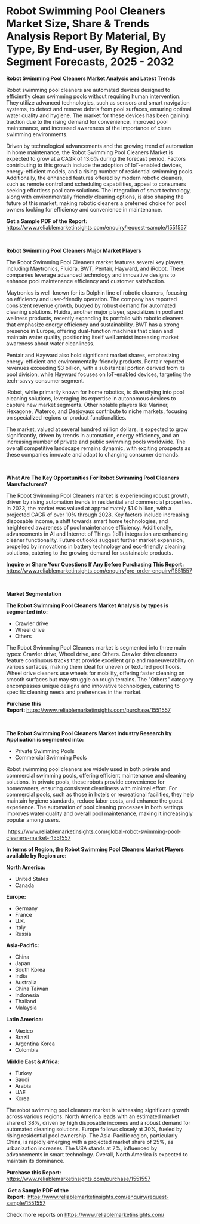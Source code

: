 <p><h1>Robot Swimming Pool Cleaners Market Size, Share & Trends Analysis Report By Material, By Type, By End-user, By Region, And Segment Forecasts, 2025 - 2032</h1></p><p><strong>Robot Swimming Pool Cleaners Market Analysis and Latest Trends</strong></p>
<p><p>Robot swimming pool cleaners are automated devices designed to efficiently clean swimming pools without requiring human intervention. They utilize advanced technologies, such as sensors and smart navigation systems, to detect and remove debris from pool surfaces, ensuring optimal water quality and hygiene. The market for these devices has been gaining traction due to the rising demand for convenience, improved pool maintenance, and increased awareness of the importance of clean swimming environments.</p><p>Driven by technological advancements and the growing trend of automation in home maintenance, the Robot Swimming Pool Cleaners Market is expected to grow at a CAGR of 13.6% during the forecast period. Factors contributing to this growth include the adoption of IoT-enabled devices, energy-efficient models, and a rising number of residential swimming pools. Additionally, the enhanced features offered by modern robotic cleaners, such as remote control and scheduling capabilities, appeal to consumers seeking effortless pool care solutions. The integration of smart technology, along with environmentally friendly cleaning options, is also shaping the future of this market, making robotic cleaners a preferred choice for pool owners looking for efficiency and convenience in maintenance.</p></p>
<p><strong>Get a Sample PDF of the Report:&nbsp;</strong> <a href="https://www.reliablemarketinsights.com/enquiry/request-sample/1551557?utm_campaign=2530&utm_medium=2&utm_source=Github&utm_content=ia&utm_term=23032025&utm_id=robot-swimming-pool-cleaners">https://www.reliablemarketinsights.com/enquiry/request-sample/1551557</a></p>
<p>&nbsp;</p>
<p><strong>Robot Swimming Pool Cleaners Major Market Players</strong></p>
<p><p>The Robot Swimming Pool Cleaners market features several key players, including Maytronics, Fluidra, BWT, Pentair, Hayward, and iRobot. These companies leverage advanced technology and innovative designs to enhance pool maintenance efficiency and customer satisfaction.</p><p>Maytronics is well-known for its Dolphin line of robotic cleaners, focusing on efficiency and user-friendly operation. The company has reported consistent revenue growth, buoyed by robust demand for automated cleaning solutions. Fluidra, another major player, specializes in pool and wellness products, recently expanding its portfolio with robotic cleaners that emphasize energy efficiency and sustainability. BWT has a strong presence in Europe, offering dual-function machines that clean and maintain water quality, positioning itself well amidst increasing market awareness about water cleanliness.</p><p>Pentair and Hayward also hold significant market shares, emphasizing energy-efficient and environmentally-friendly products. Pentair reported revenues exceeding $3 billion, with a substantial portion derived from its pool division, while Hayward focuses on IoT-enabled devices, targeting the tech-savvy consumer segment.</p><p>iRobot, while primarily known for home robotics, is diversifying into pool cleaning solutions, leveraging its expertise in autonomous devices to capture new market segments. Other notable players like Mariner, Hexagone, Waterco, and Desjoyaux contribute to niche markets, focusing on specialized regions or product functionalities.</p><p>The market, valued at several hundred million dollars, is expected to grow significantly, driven by trends in automation, energy efficiency, and an increasing number of private and public swimming pools worldwide. The overall competitive landscape remains dynamic, with exciting prospects as these companies innovate and adapt to changing consumer demands.</p></p>
<p>&nbsp;</p>
<p><strong>What Are The Key Opportunities For Robot Swimming Pool Cleaners Manufacturers?</strong></p>
<p><p>The Robot Swimming Pool Cleaners market is experiencing robust growth, driven by rising automation trends in residential and commercial properties. In 2023, the market was valued at approximately $1.0 billion, with a projected CAGR of over 10% through 2028. Key factors include increasing disposable income, a shift towards smart home technologies, and heightened awareness of pool maintenance efficiency. Additionally, advancements in AI and Internet of Things (IoT) integration are enhancing cleaner functionality. Future outlooks suggest further market expansion, propelled by innovations in battery technology and eco-friendly cleaning solutions, catering to the growing demand for sustainable products.</p></p>
<p><strong>Inquire or Share Your Questions If Any Before Purchasing This Report:</strong> <a href="https://www.reliablemarketinsights.com/enquiry/pre-order-enquiry/1551557?utm_campaign=2530&utm_medium=2&utm_source=Github&utm_content=ia&utm_term=23032025&utm_id=robot-swimming-pool-cleaners">https://www.reliablemarketinsights.com/enquiry/pre-order-enquiry/1551557</a></p>
<p>&nbsp;</p>
<p><strong>Market Segmentation</strong></p>
<p><strong>The Robot Swimming Pool Cleaners Market Analysis by types is segmented into:</strong></p>
<p><ul><li>Crawler drive</li><li>Wheel drive</li><li>Others</li></ul></p>
<p><p>The Robot Swimming Pool Cleaners market is segmented into three main types: Crawler drive, Wheel drive, and Others. Crawler drive cleaners feature continuous tracks that provide excellent grip and maneuverability on various surfaces, making them ideal for uneven or textured pool floors. Wheel drive cleaners use wheels for mobility, offering faster cleaning on smooth surfaces but may struggle on rough terrains. The "Others" category encompasses unique designs and innovative technologies, catering to specific cleaning needs and preferences in the market.</p></p>
<p><strong>Purchase this Report:&nbsp;</strong><a href="https://www.reliablemarketinsights.com/purchase/1551557?utm_campaign=2530&utm_medium=2&utm_source=Github&utm_content=ia&utm_term=23032025&utm_id=robot-swimming-pool-cleaners">https://www.reliablemarketinsights.com/purchase/1551557</a></p>
<p>&nbsp;</p>
<p><strong>The Robot Swimming Pool Cleaners Market Industry Research by Application is segmented into:</strong></p>
<p><ul><li>Private Swimming Pools</li><li>Commercial Swimming Pools</li></ul></p>
<p><p>Robot swimming pool cleaners are widely used in both private and commercial swimming pools, offering efficient maintenance and cleaning solutions. In private pools, these robots provide convenience for homeowners, ensuring consistent cleanliness with minimal effort. For commercial pools, such as those in hotels or recreational facilities, they help maintain hygiene standards, reduce labor costs, and enhance the guest experience. The automation of pool cleaning processes in both settings improves water quality and overall pool maintenance, making it increasingly popular among users.</p></p>
<p><a href="https://www.reliablemarketinsights.com/global-robot-swimming-pool-cleaners-market-r1551557?utm_campaign=2530&utm_medium=2&utm_source=Github&utm_content=ia&utm_term=23032025&utm_id=robot-swimming-pool-cleaners">&nbsp;https://www.reliablemarketinsights.com/global-robot-swimming-pool-cleaners-market-r1551557</a></p>
<p><strong>In terms of Region, the Robot Swimming Pool Cleaners Market Players available by Region are:</strong></p>
<p>
    <p> <strong> North America: </strong>
        <ul>
            <li>United States</li>
            <li>Canada</li>
        </ul>
        </p> 
    <p> <strong> Europe: </strong>
        <ul>
            <li>Germany</li>
            <li>France</li>
            <li>U.K.</li>
            <li>Italy</li>
            <li>Russia</li>
        </ul>
        </p> 
    <p> <strong> Asia-Pacific: </strong>
        <ul>
            <li>China</li>
            <li>Japan</li>
            <li>South Korea</li>
            <li>India</li>
            <li>Australia</li>
            <li>China Taiwan</li>
            <li>Indonesia</li>
            <li>Thailand</li>
            <li>Malaysia</li>
        </ul>
        </p> 
    <p> <strong> Latin America: </strong>
        <ul>
            <li>Mexico</li>
            <li>Brazil</li>
            <li>Argentina Korea</li>
            <li>Colombia</li>
        </ul>
        </p> 
    <p> <strong> Middle East & Africa: </strong>
        <ul>
            <li>Turkey</li>
            <li>Saudi</li>
            <li>Arabia</li>
            <li>UAE</li>
            <li>Korea</li>
        </ul>
    </p>
    </p>
<p><p>The robot swimming pool cleaners market is witnessing significant growth across various regions. North America leads with an estimated market share of 38%, driven by high disposable incomes and a robust demand for automated cleaning solutions. Europe follows closely at 30%, fueled by rising residential pool ownership. The Asia-Pacific region, particularly China, is rapidly emerging with a projected market share of 25%, as urbanization increases. The USA stands at 7%, influenced by advancements in smart technology. Overall, North America is expected to maintain its dominance.</p></p>
<p><strong>Purchase this Report: </strong><a href="https://www.reliablemarketinsights.com/purchase/1551557?utm_campaign=2530&utm_medium=2&utm_source=Github&utm_content=ia&utm_term=23032025&utm_id=robot-swimming-pool-cleaners">https://www.reliablemarketinsights.com/purchase/1551557</a></p>
<p>&nbsp;<strong>Get a Sample PDF of the Report:&nbsp;&nbsp;</strong><a href="https://www.reliablemarketinsights.com/enquiry/request-sample/1551557?utm_campaign=2530&utm_medium=2&utm_source=Github&utm_content=ia&utm_term=23032025&utm_id=robot-swimming-pool-cleaners">https://www.reliablemarketinsights.com/enquiry/request-sample/1551557</a></p>
<p><strong></strong></p>
<p>Check more reports on <a href="https://www.reliablemarketinsights.com/?utm_campaign=2530&utm_medium=2&utm_source=Github&utm_content=ia&utm_term=23032025&utm_id=robot-swimming-pool-cleaners">https://www.reliablemarketinsights.com/</a></p>